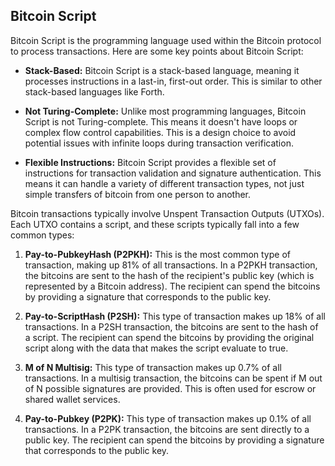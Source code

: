 ## Bitcoin Script 

Bitcoin Script is the programming language used within the Bitcoin protocol to process transactions. Here are some key points about Bitcoin Script:

- **Stack-Based:** Bitcoin Script is a stack-based language, meaning it processes instructions in a last-in, first-out order. This is similar to other stack-based languages like Forth.

- **Not Turing-Complete:** Unlike most programming languages, Bitcoin Script is not Turing-complete. This means it doesn't have loops or complex flow control capabilities. This is a design choice to avoid potential issues with infinite loops during transaction verification.

- **Flexible Instructions:** Bitcoin Script provides a flexible set of instructions for transaction validation and signature authentication. This means it can handle a variety of different transaction types, not just simple transfers of bitcoin from one person to another.

Bitcoin transactions typically involve Unspent Transaction Outputs (UTXOs). Each UTXO contains a script, and these scripts typically fall into a few common types:

1. **Pay-to-PubkeyHash (P2PKH):** This is the most common type of transaction, making up 81% of all transactions. In a P2PKH transaction, the bitcoins are sent to the hash of the recipient's public key (which is represented by a Bitcoin address). The recipient can spend the bitcoins by providing a signature that corresponds to the public key.

2. **Pay-to-ScriptHash (P2SH):** This type of transaction makes up 18% of all transactions. In a P2SH transaction, the bitcoins are sent to the hash of a script. The recipient can spend the bitcoins by providing the original script along with the data that makes the script evaluate to true.

3. **M of N Multisig:** This type of transaction makes up 0.7% of all transactions. In a multisig transaction, the bitcoins can be spent if M out of N possible signatures are provided. This is often used for escrow or shared wallet services.

4. **Pay-to-Pubkey (P2PK):** This type of transaction makes up 0.1% of all transactions. In a P2PK transaction, the bitcoins are sent directly to a public key. The recipient can spend the bitcoins by providing a signature that corresponds to the public key.
